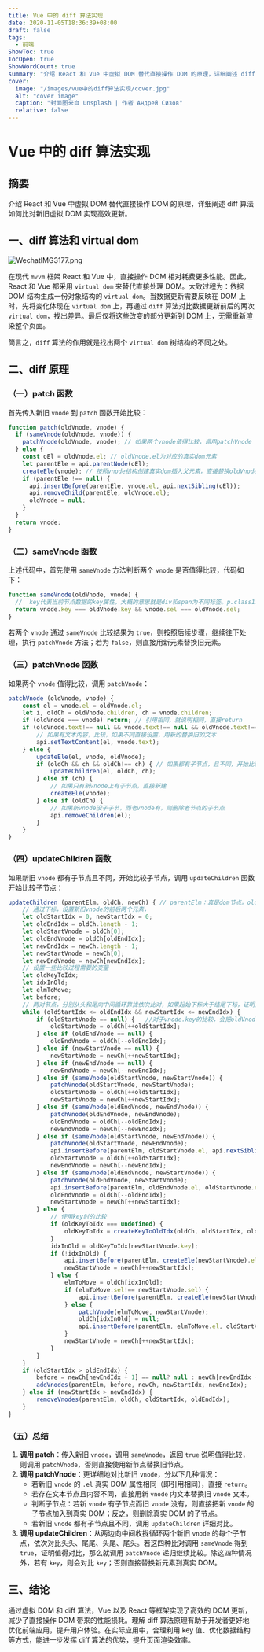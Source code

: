 ```yaml
---
title: Vue 中的 diff 算法实现
date: 2020-11-05T18:36:39+08:00
draft: false
tags:
  - 前端
ShowToc: true
TocOpen: true
ShowWordCount: true
summary: "介绍 React 和 Vue 中虚拟 DOM 替代直接操作 DOM 的原理，详细阐述 diff 算法如何比对新旧虚拟 DOM 实现高效更新"
cover:
  image: "/images/vue中的diff算法实现/cover.jpg"
  alt: "cover image"
  caption: "封面图来自 Unsplash | 作者 Андрей Сизов"
  relative: false
---
```


# Vue 中的 diff 算法实现

## 摘要

介绍 React 和 Vue 中虚拟 DOM 替代直接操作 DOM 的原理，详细阐述 diff 算法如何比对新旧虚拟 DOM 实现高效更新。

## 一、diff 算法和 virtual dom

![WechatIMG3177.png](/images/vue中的diff算法实现/HrGjhDp8ebSt62R.png)

在现代 `mvvm` 框架 React 和 Vue 中，直接操作 DOM 相对耗费更多性能。因此，React 和 Vue 都采用 `virtual dom` 来替代直接处理 DOM。大致过程为：依据 DOM 结构生成一份对象结构的 `virtual dom`。当数据更新需要反映在 DOM 上时，先将变化体现在 `virtual dom` 上，再通过 `diff` 算法对比数据更新前后的两次 `virtual dom`，找出差异。最后仅将这些改变的部分更新到 DOM 上，无需重新渲染整个页面。

简言之，`diff` 算法的作用就是找出两个 `virtual dom` 树结构的不同之处。

## 二、diff 原理

### （一）patch 函数

首先传入新旧 `vnode` 到 `patch` 函数开始比较：

```javascript
function patch(oldVnode, vnode) {
  if (sameVnode(oldVnode, vnode)) {
    patchVnode(oldVnode, vnode); // 如果两个vnode值得比较，调用patchVnode
  } else {
    const oEl = oldVnode.el; // oldVnode.el为对应的真实dom元素
    let parentEle = api.parentNode(oEl);
    createEle(vnode); // 按照vnode结构创建真实dom插入父元素，直接替换oldVnode
    if (parentEle !== null) {
      api.insertBefore(parentEle, vnode.el, api.nextSibling(oEl));
      api.removeChild(parentEle, oldVnode.el);
      oldVnode = null;
    }
  }
  return vnode;
}
```

### （二）sameVnode 函数

上述代码中，首先使用 `sameVnode` 方法判断两个 `vnode` 是否值得比较，代码如下：

```javascript
function sameVnode(oldVnode, vnode) {
  //  key代表当前节点数据的key属性，大概的意思就是div和span为不同标签。p.class1和p.class2为不同标签
  return vnode.key === oldVnode.key && vnode.sel === oldVnode.sel;
}
```

若两个 `vnode` 通过 `sameVnode` 比较结果为 `true`，则按照后续步骤，继续往下处理，执行 `patchVnode` 方法；若为 `false`，则直接用新元素替换旧元素。

### （三）patchVnode 函数

如果两个 `vnode` 值得比较，调用 `patchVnode`：

```javascript
patchVnode (oldVnode, vnode) {
    const el = vnode.el = oldVnode.el;
    let i, oldCh = oldVnode.children, ch = vnode.children;
    if (oldVnode === vnode) return; // 引用相同，就说明相同，直接return
    if (oldVnode.text!== null && vnode.text!== null && oldVnode.text!== vnode.text) {
        // 如果有文本内容，比较，如果不同直接设置，用新的替换旧的文本
        api.setTextContent(el, vnode.text);
    } else {
        updateEle(el, vnode, oldVnode);
        if (oldCh && ch && oldCh!== ch) { // 如果都有子节点，且不同，开始比较子节点
            updateChildren(el, oldCh, ch);
        } else if (ch) {
            // 如果只有新vnode上有子节点，直接新建
            createEle(vnode);
        } else if (oldCh) {
            // 如果新vnode没子子节，而老vnode有，则删除老节点的子节点
            api.removeChildren(el);
        }
    }
}
```

### （四）updateChildren 函数

如果新旧 `vnode` 都有子节点且不同，开始比较子节点，调用 `updateChildren` 函数开始比较子节点：

```javascript
updateChildren (parentElm, oldCh, newCh) { // parentElm：真是dom节点。oldCh：老vnode的所有子节点。newCh：新vnode的所有子节点。
    // 通过下标，设置新旧vnode的前后两个元素，
    let oldStartIdx = 0, newStartIdx = 0;
    let oldEndIdx = oldCh.length - 1;
    let oldStartVnode = oldCh[0];
    let oldEndVnode = oldCh[oldEndIdx];
    let newEndIdx = newCh.length - 1;
    let newStartVnode = newCh[0];
    let newEndVnode = newCh[newEndIdx];
    // 设置一些比较过程需要的变量
    let oldKeyToIdx;
    let idxInOld;
    let elmToMove;
    let before;
    // 两对节点，分别从头和尾向中间循环靠拢依次比对，如果起始下标大于结尾下标，证明比对结束，作为循环结束条件
    while (oldStartIdx <= oldEndIdx && newStartIdx <= newEndIdx) {
        if (oldStartVnode == null) {   //对于vnode.key的比较，会把oldVnode = null
            oldStartVnode = oldCh[++oldStartIdx];
        } else if (oldEndVnode == null) {
            oldEndVnode = oldCh[--oldEndIdx];
        } else if (newStartVnode == null) {
            newStartVnode = newCh[++newStartIdx];
        } else if (newEndVnode == null) {
            newEndVnode = newCh[--newEndIdx];
        } else if (sameVnode(oldStartVnode, newStartVnode)) {
            patchVnode(oldStartVnode, newStartVnode);
            oldStartVnode = oldCh[++oldStartIdx];
            newStartVnode = newCh[++newStartIdx];
        } else if (sameVnode(oldEndVnode, newEndVnode)) {
            patchVnode(oldEndVnode, newEndVnode);
            oldEndVnode = oldCh[--oldEndIdx];
            newEndVnode = newCh[--newEndIdx];
        } else if (sameVnode(oldStartVnode, newEndVnode)) {
            patchVnode(oldStartVnode, newEndVnode);
            api.insertBefore(parentElm, oldStartVnode.el, api.nextSibling(oldEndVnode.el));
            oldStartVnode = oldCh[++oldStartIdx];
            newEndVnode = newCh[--newEndIdx];
        } else if (sameVnode(oldEndVnode, newStartVnode)) {
            patchVnode(oldEndVnode, newStartVnode);
            api.insertBefore(parentElm, oldEndVnode.el, oldStartVnode.el);
            oldEndVnode = oldCh[--oldEndIdx];
            newStartVnode = newCh[++newStartIdx];
        } else {
            // 使用key时的比较
            if (oldKeyToIdx === undefined) {
                oldKeyToIdx = createKeyToOldIdx(oldCh, oldStartIdx, oldEndIdx); // 有key生成index表
            }
            idxInOld = oldKeyToIdx[newStartVnode.key];
            if (!idxInOld) {
                api.insertBefore(parentElm, createEle(newStartVnode).el, oldStartVnode.el);
                newStartVnode = newCh[++newStartIdx];
            } else {
                elmToMove = oldCh[idxInOld];
                if (elmToMove.sel!== newStartVnode.sel) {
                    api.insertBefore(parentElm, createEle(newStartVnode).el, oldStartVnode.el);
                } else {
                    patchVnode(elmToMove, newStartVnode);
                    oldCh[idxInOld] = null;
                    api.insertBefore(parentElm, elmToMove.el, oldStartVnode.el);
                }
                newStartVnode = newCh[++newStartIdx];
            }
        }
    }
    if (oldStartIdx > oldEndIdx) {
        before = newCh[newEndIdx + 1] == null? null : newCh[newEndIdx + 1].el;
        addVnodes(parentElm, before, newCh, newStartIdx, newEndIdx);
    } else if (newStartIdx > newEndIdx) {
        removeVnodes(parentElm, oldCh, oldStartIdx, oldEndIdx);
    }
}
```

### （五）总结

1. **调用 patch**：传入新旧 `vnode`，调用 `sameVnode`，返回 `true` 说明值得比较，则调用 `patchVnode`，否则直接使用新节点替换旧节点。
2. **调用 patchVnode**：更详细地对比新旧 `vnode`，分以下几种情况：
   - 若新旧 `vnode` 的 `.el` 真实 DOM 属性相同（即引用相同），直接 `return`。
   - 若存在文本节点且内容不同，直接用新 `vnode` 内文本替换旧 `vnode` 文本。
   - 判断子节点：若新 `vnode` 有子节点而旧 `vnode` 没有，则直接把新 `vnode` 的子节点加入到真实 DOM；反之，则删除真实 DOM 的子节点。
   - 若新旧 `vnode` 都有子节点且不同，调用 `updateChildren` 详细对比。
3. **调用 updateChildren**：从两边向中间收拢循环两个新旧 `vnode` 的每个子节点，依次对比头头、尾尾、头尾、尾头。若这四种比对调用 `sameVnode` 得到 `true`，证明值得对比，那么就调用 `patchVnode` 递归继续比较。除这四种情况外，若有 `key`，则会对比 `key`；否则直接替换新元素到真实 DOM。

## 三、结论

通过虚拟 DOM 和 diff 算法，Vue 以及 React 等框架实现了高效的 DOM 更新，减少了直接操作 DOM 带来的性能损耗。理解 diff 算法原理有助于开发者更好地优化前端应用，提升用户体验。在实际应用中，合理利用 key 值、优化数据结构等方式，能进一步发挥 diff 算法的优势，提升页面渲染效率。
